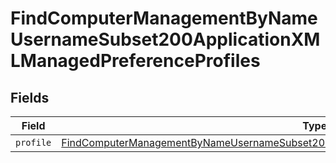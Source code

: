 # FindComputerManagementByNameUsernameSubset200ApplicationXMLManagedPreferenceProfiles


## Fields

| Field                                                                                                                                                                                                                 | Type                                                                                                                                                                                                                  | Required                                                                                                                                                                                                              | Description                                                                                                                                                                                                           |
| --------------------------------------------------------------------------------------------------------------------------------------------------------------------------------------------------------------------- | --------------------------------------------------------------------------------------------------------------------------------------------------------------------------------------------------------------------- | --------------------------------------------------------------------------------------------------------------------------------------------------------------------------------------------------------------------- | --------------------------------------------------------------------------------------------------------------------------------------------------------------------------------------------------------------------- |
| `profile`                                                                                                                                                                                                             | [FindComputerManagementByNameUsernameSubset200ApplicationXMLManagedPreferenceProfilesProfile](../../models/operations/findcomputermanagementbynameusernamesubset200applicationxmlmanagedpreferenceprofilesprofile.md) | :heavy_minus_sign:                                                                                                                                                                                                    | N/A                                                                                                                                                                                                                   |